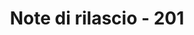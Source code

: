 ﻿---
title: Note di rilascio - 201
second_title: Aspose.Cells Cloud Documen
type: docs
url: /it/release-notes-2016/
description: Aspose.Cells Cloud supporta Excel per creare, convertire, unire, dividere, proteggere, operare su oggetti interni e così via
weight: 50
---
